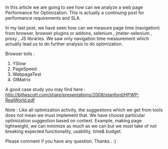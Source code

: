 In this article we are going to see how can we analyze a web page Performance for Optimization. This is actually a continuing post for performance requirements and SLA. 

In my last post, we have seen how can we measure page time (navigation) from browser, browser plugins or addons, selenium , jmeter-selenium , proxy , JS libraries. We saw only navigation time measurement which actually lead us to do further analysis to do optimization.

Browser tolls :
1. YSlow
2. PageSpeed
3. WebpageTest
4. GtMatrix 


A good case study you may find here : http://billwscott.com/share/presentations/2008/stanford/HPWP-RealWorld.pdf

Note : Like all optimization activity, the suggestions which we get from tools does not mean we must implement that. We have choose particular optimization suggestion based on context. Example, making page lightweight, we can minimize as much as we can but we must take of not breaking expected functionality, usability, time& budget. 

Please comment if you have any question. Thanks.. :)